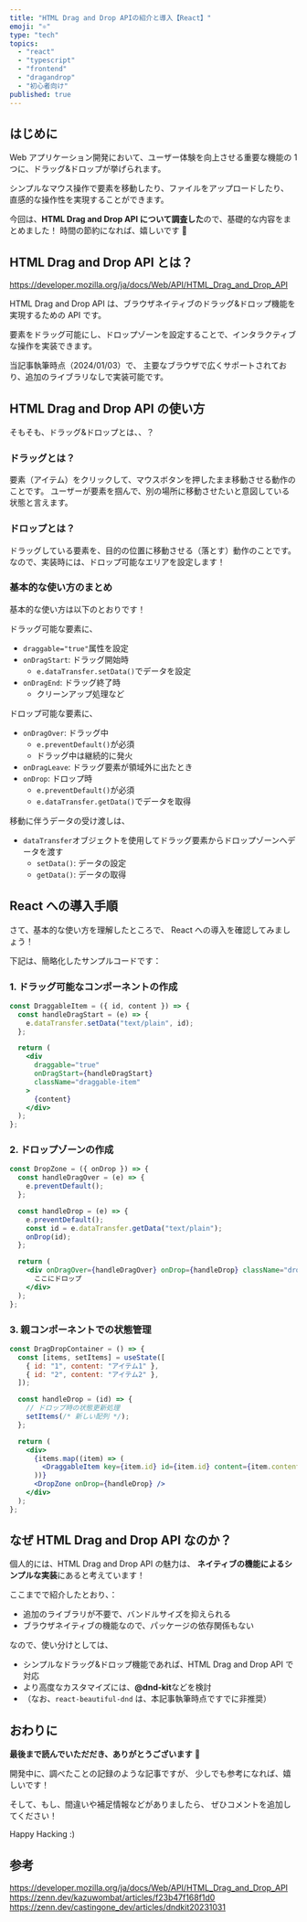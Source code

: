 ```yaml
---
title: "HTML Drag and Drop APIの紹介と導入【React】"
emoji: "⚛️"
type: "tech"
topics:
  - "react"
  - "typescript"
  - "frontend"
  - "dragandrop"
  - "初心者向け"
published: true
---
```


## はじめに

Web アプリケーション開発において、ユーザー体験を向上させる重要な機能の 1 つに、ドラッグ&ドロップが挙げられます。

シンプルなマウス操作で要素を移動したり、ファイルをアップロードしたり、
直感的な操作性を実現することができます。

今回は、**HTML Drag and Drop API について調査した**ので、基礎的な内容をまとめました！
時間の節約になれば、嬉しいです 🙌

## HTML Drag and Drop API とは？

https://developer.mozilla.org/ja/docs/Web/API/HTML_Drag_and_Drop_API

HTML Drag and Drop API は、ブラウザネイティブのドラッグ&ドロップ機能を実現するための API です。

要素をドラッグ可能にし、ドロップゾーンを設定することで、インタラクティブな操作を実装できます。

当記事執筆時点（2024/01/03）で、
主要なブラウザで広くサポートされており、追加のライブラリなしで実装可能です。

## HTML Drag and Drop API の使い方

そもそも、ドラッグ&ドロップとは、、？

### ドラッグとは？

要素（アイテム）をクリックして、マウスボタンを押したまま移動させる動作のことです。
ユーザーが要素を掴んで、別の場所に移動させたいと意図している状態と言えます。

### ドロップとは？

ドラッグしている要素を、目的の位置に移動させる（落とす）動作のことです。
なので、実装時には、ドロップ可能なエリアを設定します！

### 基本的な使い方のまとめ

基本的な使い方は以下のとおりです！

ドラッグ可能な要素に、

- `draggable="true"`属性を設定
- `onDragStart`: ドラッグ開始時
  - `e.dataTransfer.setData()`でデータを設定
- `onDragEnd`: ドラッグ終了時
  - クリーンアップ処理など

ドロップ可能な要素に、

- `onDragOver`: ドラッグ中
  - `e.preventDefault()`が必須
  - ドラッグ中は継続的に発火
- `onDragLeave`: ドラッグ要素が領域外に出たとき
- `onDrop`: ドロップ時
  - `e.preventDefault()`が必須
  - `e.dataTransfer.getData()`でデータを取得

移動に伴うデータの受け渡しは、

- `dataTransfer`オブジェクトを使用してドラッグ要素からドロップゾーンへデータを渡す
  - `setData()`: データの設定
  - `getData()`: データの取得

## React への導入手順

さて、基本的な使い方を理解したところで、
React への導入を確認してみましょう！

下記は、簡略化したサンプルコードです：

### 1. ドラッグ可能なコンポーネントの作成

```jsx
const DraggableItem = ({ id, content }) => {
  const handleDragStart = (e) => {
    e.dataTransfer.setData("text/plain", id);
  };

  return (
    <div
      draggable="true"
      onDragStart={handleDragStart}
      className="draggable-item"
    >
      {content}
    </div>
  );
};
```

### 2. ドロップゾーンの作成

```jsx
const DropZone = ({ onDrop }) => {
  const handleDragOver = (e) => {
    e.preventDefault();
  };

  const handleDrop = (e) => {
    e.preventDefault();
    const id = e.dataTransfer.getData("text/plain");
    onDrop(id);
  };

  return (
    <div onDragOver={handleDragOver} onDrop={handleDrop} className="drop-zone">
      ここにドロップ
    </div>
  );
};
```

### 3. 親コンポーネントでの状態管理

```jsx
const DragDropContainer = () => {
  const [items, setItems] = useState([
    { id: "1", content: "アイテム1" },
    { id: "2", content: "アイテム2" },
  ]);

  const handleDrop = (id) => {
    // ドロップ時の状態更新処理
    setItems(/* 新しい配列 */);
  };

  return (
    <div>
      {items.map((item) => (
        <DraggableItem key={item.id} id={item.id} content={item.content} />
      ))}
      <DropZone onDrop={handleDrop} />
    </div>
  );
};
```

## なぜ HTML Drag and Drop API なのか？

個人的には、HTML Drag and Drop API の魅力は、
**ネイティブの機能によるシンプルな実装**にあると考えています！

ここまでで紹介したとおり、：

- 追加のライブラリが不要で、バンドルサイズを抑えられる
- ブラウザネイティブの機能なので、パッケージの依存関係もない

なので、使い分けとしては、

- シンプルなドラッグ&ドロップ機能であれば、HTML Drag and Drop API で対応
- より高度なカスタマイズには、**@dnd-kit**などを検討
- （なお、`react-beautiful-dnd` は、本記事執筆時点ですでに非推奨）

## おわりに

**最後まで読んでいただだき、ありがとうございます** 🥳

開発中に、調べたことの記録のような記事ですが、
少しでも参考になれば、嬉しいです！

そして、もし、間違いや補足情報などがありましたら、
ぜひコメントを追加してください！

Happy Hacking :)

## 参考

https://developer.mozilla.org/ja/docs/Web/API/HTML_Drag_and_Drop_API
https://zenn.dev/kazuwombat/articles/f23b47f168f1d0
https://zenn.dev/castingone_dev/articles/dndkit20231031
